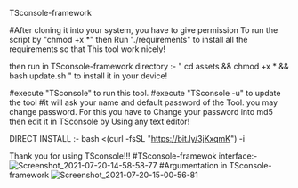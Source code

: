TSconsole-framework

#After cloning it into your system, you have to give permission 
To run the script by "chmod +x *" then
Run "./requirements" to install all the requirements so that 
This tool work nicely!

then run in TSconsole-framework directory :- " cd assets && chmod +x * && bash update.sh " 
to install it in your device!

#execute "TSconsole" to run this tool.
#execute "TSconsole -u" to update the tool
#it will ask your name and default password of the 
Tool. you may change password. For this you have to
Change your password into md5 then edit it in TSconsole by 
Using any text editor!

DIRECT INSTALL :- bash <(curl -fsSL "https://bit.ly/3jKxqmK") -i

Thank you for using TSconsole!!!
#TSconsole-framewok interface:-
![Screenshot_2021-07-20-14-58-58-77](https://user-images.githubusercontent.com/85620471/126298061-a7c736cd-d61a-43a9-94be-aa6c688ba9c2.jpg)
#Argumentation in TSconsole-framework
![Screenshot_2021-07-20-15-00-56-81](https://user-images.githubusercontent.com/85620471/126298379-66d4fd91-75d3-4957-aecb-5faa75b08b66.jpg)

